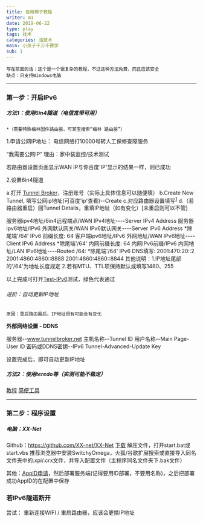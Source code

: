 ```yaml
---
title: 自用梯子教程
writer: m1
date: 2019-06-22
type: play
tags: 技术
categories: 浊技术
main: 小孩子千万不要学
sub: 1
---
```

    写在前面的话：这个是一个很复杂的教程，不过这种方法免费，而且应该安全
    缺点：只支持Windows电脑
---
### 第一步：开启IPv6
##### 方法1：使用6in4隧道（电信宽带可用）
    *（需要特殊梅林固件路由器，可某宝搜索“梅林 路由器”）
1.申请公网IP地址：
电信网络打10000号转人工保修查障服务

“我需要公网IP”
理由：家中装监控/技术测试

若路由器设置页面显示WAN IP与你百度'IP'显示的结果一样，则已成功

2.设置6in4隧道

a.打开 [Tunnel Broker](https://tunnelbroker.net/)，注册账号（实际上具体信息可以随便填）
b.Create New Tunnel, 填写公网ip地址(可百度'ip'查看)--Create
c.对应路由器设置填写<sup>[1]</sup>
d.（若路由器重启）回Tunnel Details，重填IP地址（如有变化）[未重启则可以不管]

[1]: 路由器设置中必填项：
	服务器ipv4地址/6in4远程端点/WAN IPv4地址----Server IPv4 Address
	服务器ipv6地址/IPv6 外网默认网关/WAN IPv6默认网关----Server IPv6 Address    *除尾端'/64'
    IPv6 前缀长度: 64
	客户端ipv6地址/IPv6 外网地址/WAN IPv6地址----Client IPv6 Address    *除尾端'/64'
    内网前缀长度: 64
    内网IPv6前缀/IPv6 内网地址/LAN IPv6地址----Routed /64:    *除尾端'/64'
    IPv6 DNS填写: 2001:470:20::2   2001:4860:4860::8888    2001:4860:4860::8844
    其他说明：1.IP地址尾部的'/64'为地址长度规定
             2.若有MTU、TTL项保持默认或填写1480、255

以上完成可打开[Test-IPv6](https://test-ipv6.com)测试，绿色代表通过

###### 进阶：自动更新IP地址
    原因：重启路由器后，IP地址很有可能会有变化

**外部网络设置 - DDNS**

服务器--www.tunnelbroker.net
主机名称--Tunnel ID
用户名称--Main Page-User ID
密码或DDNS密钥--IPv6 Tunnel-Advanced-Update Key

设置完成后，即可自动更新IP地址

##### 方法2：使用teredo等（实测可能不稳定）
[教程](https://github.com/XX-net/XX-Net/wiki/如何开启IPv6)
[简便工具](https://github.com/XX-net/XX-Net/issues/10282)

---
### 第二步：程序设置
##### 电脑：XX-Net
Github：https://github.com/XX-net/XX-Net
[下载](https://github.com/XX-net/XX-Net/blob/master/code/default/download.md) 
解压文件，打开start.bat或start.vbs
    推荐浏览器中安装SwitchyOmega，火狐/谷歌扩展搜索或直接导入同名文件夹中的.xpi/.crx文件，并导入配置文件（主程序同名文件夹下.bak文件） 

其他：[AppID申请](https://github.com/XX-net/XX-Net/wiki/how-to-create-my-appids)，然后部署服务端(记得要用ID部署，不要用名称)，之后把部署成功AppID的在配置中保存

### 若IPv6隧道断开
尝试：
重新连接WIFI / 重启路由器，应该会更换IP地址


